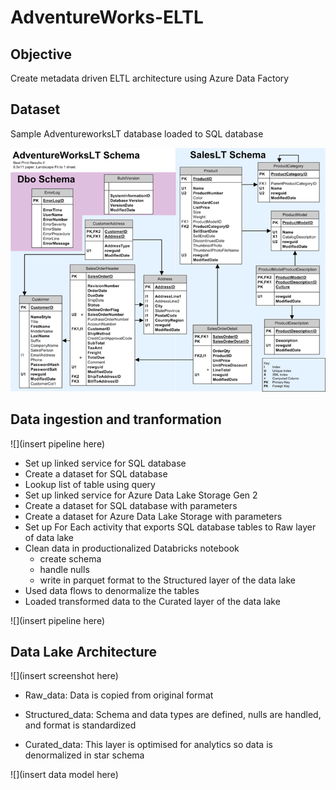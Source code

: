 # AdventureWorks-ELTL
## Objective
Create metadata driven ELTL architecture using Azure Data Factory

## Dataset
Sample AdventureworksLT database loaded to SQL database

![](https://github.com/smithashley/Adventureworks-ELTL/blob/main/images/adventureworkslt.png)

## Data ingestion and tranformation
![](insert pipeline here)

- Set up linked service for SQL database
- Create a dataset for SQL database
- Lookup list of table using query
- Set up linked service for Azure Data Lake Storage Gen 2
- Create a dataset for SQL database with parameters
- Create a dataset for Azure Data Lake Storage with parameters
- Set up For Each activity that exports SQL database tables to Raw layer of data lake
- Clean data in productionalized Databricks notebook 
  - create schema
  - handle nulls
  - write in parquet format to the Structured layer of the data lake
- Used data flows to denormalize the tables
- Loaded transformed data to the Curated layer of the data lake

![](insert pipeline here)


## Data Lake Architecture
![](insert screenshot here)

- Raw_data: Data is copied from original format

- Structured_data: Schema and data types are defined, nulls are handled, and format is standardized

- Curated_data: This layer is optimised for analytics so data is denormalized in star schema

![](insert data model here)
